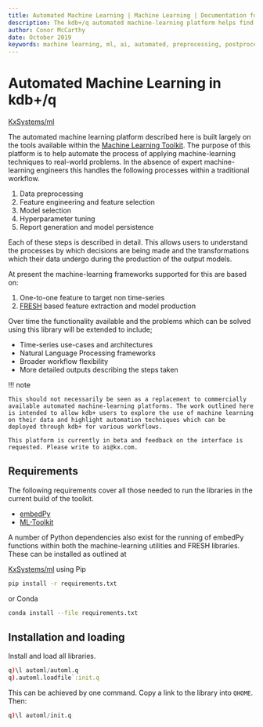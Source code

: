 ```yaml
---
title: Automated Machine Learning | Machine Learning | Documentation for q and kdb+
description: The kdb+/q automated machine-learning platform helps find models to predict a target of interest, and handles preprocessing data, export of models, images and reports.
author: Conor McCarthy
date: October 2019
keywords: machine learning, ml, ai, automated, preprocessing, postprocessing, feature extraction, feature selection, statistics, interpretability, kdb+, q
---
```

# <i class="fas fa-share-alt"></i> Automated Machine Learning in kdb+/q



<i class="fab fa-github"></i>
[KxSystems/ml](https://github.com/kxsystems/automl/)

The automated machine learning platform described here is built largely on the tools available within the [Machine Learning Toolkit](../toolkit/ml/toolkit). The purpose of this platform is to help automate the process of applying machine-learning techniques to real-world problems. In the absence of expert machine-learning engineers this handles the following processes within a traditional workflow.

1. Data preprocessing
2. Feature engineering and feature selection
3. Model selection
4. Hyperparameter tuning 
5. Report generation and model persistence

Each of these steps is described in detail. This allows users to understand the processes by which decisions are being made and the transformations which their data undergo during the production of the output models.

At present the machine-learning frameworks supported for this are based on:

1. One-to-one feature to target non time-series
2. [FRESH](../toolkit/ml/fresh) based feature extraction and model production

Over time the functionality available and the problems which can be solved using this library will be extended to include;

-   Time-series use-cases and architectures
-   Natural Language Processing frameworks
-   Broader workflow flexibility
-   More detailed outputs describing the steps taken

!!! note

	This should not necessarily be seen as a replacement to commercially available automated machine-learning platforms. The work outlined here is intended to allow kdb+ users to explore the use of machine learning on their data and highlight automation techniques which can be deployed through kdb+ for various workflows. 

    This platform is currently in beta and feedback on the interface is requested. Please write to ai@kx.com. 


## Requirements

The following requirements cover all those needed to run the libraries in the current build of the toolkit.

-   [embedPy](../embedpy/index.md)
-   [ML-Toolkit](../toolkit/index.md)

A number of Python dependencies also exist for the running of embedPy functions within both the machine-learning utilities and FRESH libraries.
These can be installed as outlined at

<i class="fab fa-github"></i>
[KxSystems/ml](https://github.com/kxsystems/automl)
using Pip

```bash
pip install -r requirements.txt
```

or Conda

```bash
conda install --file requirements.txt
```


## Installation and loading

Install and load all libraries.

```q
q)\l automl/automl.q
q).automl.loadfile`:init.q
```

This can be achieved by one command.
Copy a link to the library into `QHOME`.
Then:

```q
q)\l automl/init.q
```

